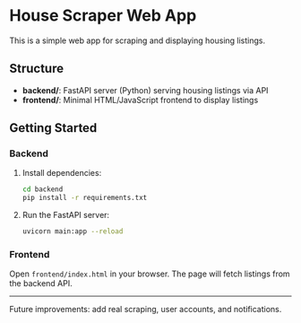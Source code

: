 # House Scraper Web App

This is a simple web app for scraping and displaying housing listings.

## Structure
- **backend/**: FastAPI server (Python) serving housing listings via API
- **frontend/**: Minimal HTML/JavaScript frontend to display listings

## Getting Started

### Backend
1. Install dependencies:
   ```sh
   cd backend
   pip install -r requirements.txt
   ```
2. Run the FastAPI server:
   ```sh
   uvicorn main:app --reload
   ```

### Frontend
Open `frontend/index.html` in your browser. The page will fetch listings from the backend API.

---

Future improvements: add real scraping, user accounts, and notifications.
